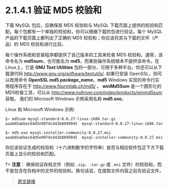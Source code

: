 # 2.1.4.1 验证 MD5 校验和

下载 MySQL 包后，应确保其 MD5 校验和与 MySQL 下载页面上提供的校验和匹配。每个包都有一个单独的校验和，你可以根据下载的包进行验证。每个 MySQL 产品的下载页面上都列出了正确的 MD5 校验和；你应该将其与下载的文件（产品）的 MD5 校验和进行比较。

每个操作系统和安装程序都提供了自己版本的工具来检查 MD5 校验和。通常，该命令名为 **md5sum**，也可能名为 **md5**，而某些操作系统根本不提供该命令。在 Linux上，它是 **GNU Text Utilities** 包的一部分，可用于多种平台。你还可以从下载源代码 http://www.gnu.org/software/textutils/. 如果已安装 OpenSSL，则可以改用命令 **OpenSSL md5 *package_name***。**md5** Windows 实现的命令行实用程序存在于 http://www.fourmilab.ch/md5/ 。 **winMd5Sum** 是一个图形化的MD5检查工具，可以从 http://www.nullriver.com/index/products/winmd5sum 获取。 我们的 Microsoft Windows 示例采用名称 **md5.exe**。

Linux 和 Microsoft Windows 示例:

```bash
$> md5sum mysql-standard-8.0.27-linux-i686.tar.gz
aaab65abbec64d5e907dcd41b8699945  mysql-standard-8.0.27-linux-i686.tar.gz
```

```bash
$> md5.exe mysql-installer-community-8.0.27.msi
aaab65abbec64d5e907dcd41b8699945  mysql-installer-community-8.0.27.msi
```

你应该验证生成的校验和（十六进制数字的字符串）是否与相应软件包正下方下载页面上显示的校验和匹配。

?> **注意**：
确保验证存档文件（例如 `.zip`、`.tar.gz` 或 `.msi` 文件）的校验和，而不是包含在存档中的文件的校验和。换句话说，在提取文件内容之前先验证文件。

> [原文链接](https://dev.mysql.com/doc/refman/8.0/en/verifying-md5-checksum.html)
